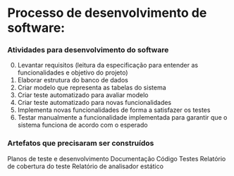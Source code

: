 # Processo de desenvolvimento de software:

### Atividades para desenvolvimento do software

0) Levantar requisitos (leitura da especificação para entender as funcionalidades e objetivo do projeto)
1) Elaborar estrutura do banco de dados
2) Criar modelo que representa as tabelas do sistema
3) Criar teste automatizado para avaliar modelo
4) Criar teste automatizado para novas funcionalidades
5) Implementa novas funcionalidades de forma a satisfazer os testes
6) Testar manualmente a funcionalidade implementada para garantir que o sistema funciona de acordo com o esperado

### Artefatos que precisaram ser construídos

Planos de teste e desenvolvimento
Documentação
Código
Testes
Relatório de cobertura do teste
Relatório de analisador estático
